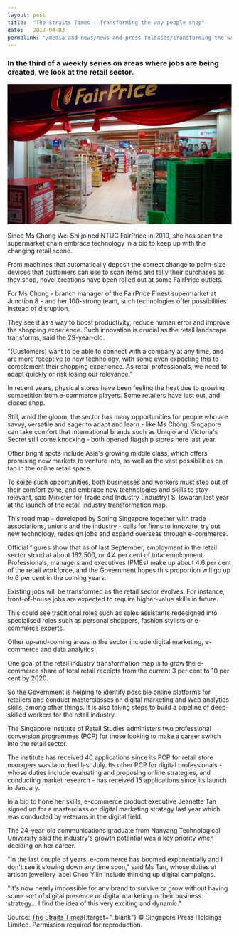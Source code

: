 ```yaml
---
layout: post
title:  "The Straits Times - Transforming the way people shop"
date:   2017-04-03
permalink: "/media-and-news/news-and-press-releases/transforming-the-way-people-shop"
---
```


### **In the third of a weekly series on areas where jobs are being created, we look at the retail sector.**

![The Straits Times - Transforming the way people shop](/images/transforming-the-way-people-shop.png)

Since Ms Chong Wei Shi joined NTUC FairPrice in 2010, she has seen the supermarket chain embrace technology in a bid to keep up with the changing retail scene.

From machines that automatically deposit the correct change to palm-size devices that customers can use to scan items and tally their purchases as they shop, novel creations have been rolled out at some FairPrice outlets.

For Ms Chong - branch manager of the FairPrice Finest supermarket at Junction 8 - and her 100-strong team, such technologies offer possibilities instead of disruption.

They see it as a way to boost productivity, reduce human error and improve the shopping experience.
Such innovation is crucial as the retail landscape transforms, said the 29-year-old.

"(Customers) want to be able to connect with a company at any time, and are more receptive to new technology, with some even expecting this to complement their shopping experience. As retail professionals, we need to adapt quickly or risk losing our relevance."

In recent years, physical stores have been feeling the heat due to growing competition from e-commerce players.
Some retailers have lost out, and closed shop.

Still, amid the gloom, the sector has many opportunities for people who are savvy, versatile and eager to adapt and learn - like Ms Chong.
Singapore can take comfort that international brands such as Uniqlo and Victoria's Secret still come knocking - both opened flagship stores here last year.

Other bright spots include Asia's growing middle class, which offers promising new markets to venture into, as well as the vast possibilities on tap in the online retail space.

To seize such opportunities, both businesses and workers must step out of their comfort zone, and embrace new technologies and skills to stay relevant, said Minister for Trade and Industry (Industry) S. Iswaran last year at the launch of the retail industry transformation map.

This road map - developed by Spring Singapore together with trade associations, unions and the industry - calls for firms to innovate, try out new technology, redesign jobs and expand overseas through e-commerce.

Official figures show that as of last September, employment in the retail sector stood at about 162,500, or 4.4 per cent of total employment.
Professionals, managers and executives (PMEs) make up about 4.6 per cent of the retail workforce, and the Government hopes this proportion will go up to 6 per cent in the coming years.

Existing jobs will be transformed as the retail sector evolves. For instance, front-of-house jobs are expected to require higher-value skills in future.

This could see traditional roles such as sales assistants redesigned into specialised roles such as personal shoppers, fashion stylists or e-commerce experts.

Other up-and-coming areas in the sector include digital marketing, e-commerce and data analytics.

One goal of the retail industry transformation map is to grow the e-commerce share of total retail receipts from the current 3 per cent to 10 per cent by 2020.

So the Government is helping to identify possible online platforms for retailers and conduct masterclasses on digital marketing and Web analytics skills, among other things. It is also taking steps to build a pipeline of deep-skilled workers for the retail industry.

The Singapore Institute of Retail Studies administers two professional conversion programmes (PCP) for those looking to make a career switch into the retail sector.

The institute has received 40 applications since its PCP for retail store managers was launched last July. Its other PCP for digital professionals - whose duties include evaluating and proposing online strategies, and conducting market research - has received 15 applications since its launch in January.

In a bid to hone her skills, e-commerce product executive Jeanette Tan signed up for a masterclass on digital marketing strategy last year which was conducted by veterans in the digital field.

The 24-year-old communications graduate from Nanyang Technological University said the industry's growth potential was a key priority when deciding on her career.

"In the last couple of years, e-commerce has boomed exponentially and I don't see it slowing down any time soon," said Ms Tan, whose duties at artisan jewellery label Choo Yilin include thinking up digital campaigns.

"It's now nearly impossible for any brand to survive or grow without having some sort of digital presence or digital marketing in their business strategy... I find the idea of this very exciting and dynamic."

Source: [The Straits Times](https://www.straitstimes.com/singapore/transforming-the-way-people-shop){:target="_blank"} © Singapore Press Holdings Limited. Permission required for reproduction.

